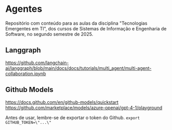 # Agentes
Repositório com conteúdo para as aulas da disciplina "Tecnologias Emergentes em TI", dos cursos de Sistemas de Informação e Engenharia de Software, no segundo semestre de 2025.


## Langgraph
https://github.com/langchain-ai/langgraph/blob/main/docs/docs/tutorials/multi_agent/multi-agent-collaboration.ipynb

## Github Models
https://docs.github.com/en/github-models/quickstart
https://github.com/marketplace/models/azure-openai/gpt-4-1/playground

Antes de usar, lembre-se de exportar o token do Github.
```export GITHUB_TOKEN=\"...\"```
